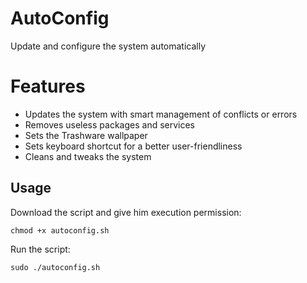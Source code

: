 # AutoConfig
Update and configure the system automatically

# Features

- Updates the system with smart management of conflicts or errors
- Removes useless packages and services
- Sets the Trashware wallpaper
- Sets keyboard shortcut for a better user-friendliness
- Cleans and tweaks the system

## Usage
Download the script and give him execution permission:

`chmod +x autoconfig.sh`

Run the script:

`sudo ./autoconfig.sh`
